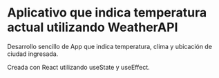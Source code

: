 # Aplicativo que indica temperatura actual utilizando WeatherAPI

Desarrollo sencillo de App que indica temperatura, clima y ubicación de ciudad ingresada.

Creada con React utilizando useState y useEffect.


